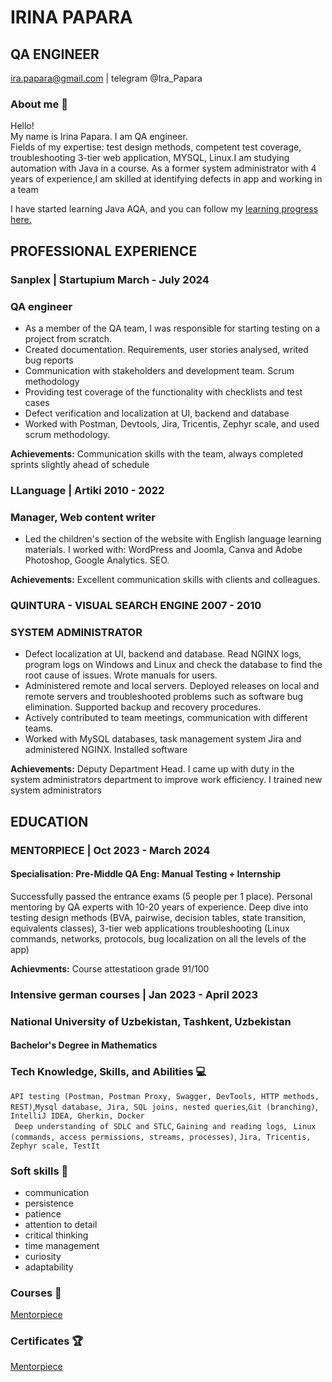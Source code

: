 # IRINA PAPARA

## QA ENGINEER
ira.papara@gmail.com | telegram @Ira_Papara
### About me :wave:
Hello! 
<br>
My name is Irina Papara. I am QA engineer. <br>
Fields of my expertise: test design methods, competent test coverage, troubleshooting 3-tier web application, MYSQL, Linux.I am studying automation with Java in a course. As a former system administrator with 4 years of experience,I am skilled at identifying defects in app and working in a team

I have started learning Java AQA, and you can follow my [learning progress here.](https://github.com/irapapara/FirstJavaProject/tree/master/src)
<br>

## PROFESSIONAL EXPERIENCE

### Sanplex | Startupium                                   March - July 2024
### QA engineer

* As a member of the QA team, I was responsible for starting testing on a project from scratch.
* Created documentation. Requirements, user stories analysed, writed bug reports 
* Communication with stakeholders and development team. Scrum methodology
* Providing test coverage of the functionality with checklists and test cases
* Defect verification  and localization at UI, backend and database
* Worked with Postman, Devtools, Jira, Tricentis, Zephyr scale, and used scrum methodology.
  
**Achievements:** Communication skills with the team, always completed sprints slightly ahead of schedule

### LLanguage | Artiki	2010 - 2022
### Manager, Web content writer
* Led the children's section of the website with English language learning materials. I worked with: WordPress and Joomla, Canva and Adobe Photoshop, Google Analytics. SEO.
  
**Achievements:** Excellent communication skills with clients and colleagues. 


### QUINTURA - VISUAL SEARCH ENGINE 2007 - 2010
### SYSTEM ADMINISTRATOR 
* Defect localization at UI, backend and database. Read NGINX logs, program logs on Windows and Linux  and check the database to find the root cause of  issues. Wrote manuals for users.
* Administered remote and local servers. Deployed releases on local and remote servers and troubleshooted problems such as software bug elimination. Supported  backup and recovery procedures.
* Actively contributed to team meetings, communication with different teams.
* Worked with MySQL databases, task management system Jira and administered NGINX. Installed software
  
**Achievements:** Deputy Department Head. I came up with duty in the system administrators department to improve work efficiency. I trained new system administrators
  
## EDUCATION

### MENTORPIECE | Oct  2023 - March 2024 
#### Specialisation: Pre-Middle QA Eng: Manual Testing + Internship  
Successfully passed the entrance exams (5 people per 1 place).
Personal mentoring by QA experts with 10-20 years of experience. Deep dive into testing design methods (BVA, pairwise, decision tables, state transition, equivalents classes), 3-tier web applications troubleshooting (Linux commands, networks, protocols, bug localization on all the levels of the app)

 **Achievments:** Course attestatioon grade 91/100
 
### Intensive german courses | Jan 2023 - April 2023

### National University of Uzbekistan, Tashkent, Uzbekistan
#### Bachelor's Degree in Mathematics 

### Tech Knowledge, Skills, and Abilities :computer:
``API testing (Postman, Postman Proxy, Swagger, DevTools, HTTP methods, REST)``,``Mysql database, Jira, SQL joins, nested queries``,``Git (branching)``,`` IntelliJ IDEA, Gherkin, Docker`` <br>
`` Deep understanding of SDLC and STLC``,  ``Gaining and reading logs``, `` Linux (commands, access permissions, streams, processes)``, ``Jira, Tricentis, Zephyr scale, TestIt``


### Soft skills :file_folder:
* communication
* persistence
* patience
* attention to detail
* critical thinking
* time management
* curiosity
* adaptability

### Courses :notebook:
 
[Mentorpiece](https://github.com/irapapara/Mentorpiece/tree/main?tab=readme-ov-file#readme)

### Certificates :trophy:
[Mentorpiece](https://github.com/irapapara/Portfolio/blob/main/Certificates/Sertificate%20Mentorpiece.pdf)

